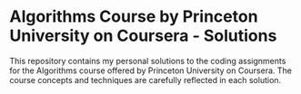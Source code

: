 # Algorithms Course by Princeton University on Coursera - Solutions
 
This repository contains my personal solutions to the coding assignments for the Algorithms course offered by Princeton University on Coursera. The course concepts and techniques are carefully reflected in each solution.
